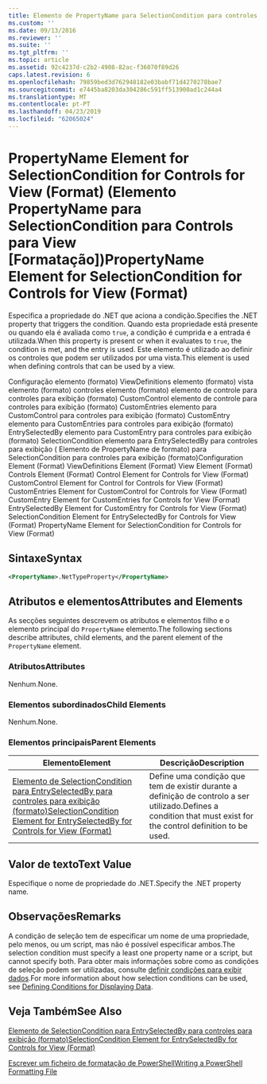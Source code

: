 ```yaml
---
title: Elemento de PropertyName para SelectionCondition para controles para exibição (formato) | Documentos da Microsoft
ms.custom: ''
ms.date: 09/13/2016
ms.reviewer: ''
ms.suite: ''
ms.tgt_pltfrm: ''
ms.topic: article
ms.assetid: 92c4237d-c2b2-4908-82ac-f36070f89d26
caps.latest.revision: 6
ms.openlocfilehash: 79859bed3d762948182e03babf71d4270278bae7
ms.sourcegitcommit: e7445ba8203da304286c591ff513900ad1c244a4
ms.translationtype: MT
ms.contentlocale: pt-PT
ms.lasthandoff: 04/23/2019
ms.locfileid: "62065024"
---
```

# <a name="propertyname-element-for-selectioncondition-for-controls-for-view-format"></a><span data-ttu-id="0361a-102">PropertyName Element for SelectionCondition for Controls for View (Format) (Elemento PropertyName para SelectionCondition para Controls para View [Formatação])</span><span class="sxs-lookup"><span data-stu-id="0361a-102">PropertyName Element for SelectionCondition for Controls for View (Format)</span></span>

<span data-ttu-id="0361a-103">Especifica a propriedade do .NET que aciona a condição.</span><span class="sxs-lookup"><span data-stu-id="0361a-103">Specifies the .NET property that triggers the condition.</span></span> <span data-ttu-id="0361a-104">Quando esta propriedade está presente ou quando ela é avaliada como `true`, a condição é cumprida e a entrada é utilizada.</span><span class="sxs-lookup"><span data-stu-id="0361a-104">When this property is present or when it evaluates to `true`, the condition is met, and the entry is used.</span></span> <span data-ttu-id="0361a-105">Este elemento é utilizado ao definir os controles que podem ser utilizados por uma vista.</span><span class="sxs-lookup"><span data-stu-id="0361a-105">This element is used when defining controls that can be used by a view.</span></span>

<span data-ttu-id="0361a-106">Configuração elemento (formato) ViewDefinitions elemento (formato) vista elemento (formato) controles elemento (formato) elemento de controle para controles para exibição (formato) CustomControl elemento de controle para controles para exibição (formato) CustomEntries elemento para CustomControl para controles para exibição (formato) CustomEntry elemento para CustomEntries para controles para exibição (formato) EntrySelectedBy elemento para CustomEntry para controles para exibição (formato) SelectionCondition elemento para EntrySelectedBy para controles para exibição ( Elemento de PropertyName de formato) para SelectionCondition para controles para exibição (formato)</span><span class="sxs-lookup"><span data-stu-id="0361a-106">Configuration Element (Format) ViewDefinitions Element (Format) View Element (Format) Controls Element (Format) Control Element for Controls for View (Format) CustomControl Element for Control for Controls for View (Format) CustomEntries Element for CustomControl for Controls for View (Format) CustomEntry Element for CustomEntries for Controls for View (Format) EntrySelectedBy Element for CustomEntry for Controls for View (Format) SelectionCondition Element for EntrySelectedBy for Controls for View (Format) PropertyName Element for SelectionCondition for Controls for View (Format)</span></span>

## <a name="syntax"></a><span data-ttu-id="0361a-107">Sintaxe</span><span class="sxs-lookup"><span data-stu-id="0361a-107">Syntax</span></span>

```xml
<PropertyName>.NetTypeProperty</PropertyName>
```

## <a name="attributes-and-elements"></a><span data-ttu-id="0361a-108">Atributos e elementos</span><span class="sxs-lookup"><span data-stu-id="0361a-108">Attributes and Elements</span></span>

<span data-ttu-id="0361a-109">As secções seguintes descrevem os atributos e elementos filho e o elemento principal do `PropertyName` elemento.</span><span class="sxs-lookup"><span data-stu-id="0361a-109">The following sections describe attributes, child elements, and the parent element of the `PropertyName` element.</span></span>

### <a name="attributes"></a><span data-ttu-id="0361a-110">Atributos</span><span class="sxs-lookup"><span data-stu-id="0361a-110">Attributes</span></span>

<span data-ttu-id="0361a-111">Nenhum.</span><span class="sxs-lookup"><span data-stu-id="0361a-111">None.</span></span>

### <a name="child-elements"></a><span data-ttu-id="0361a-112">Elementos subordinados</span><span class="sxs-lookup"><span data-stu-id="0361a-112">Child Elements</span></span>

<span data-ttu-id="0361a-113">Nenhum.</span><span class="sxs-lookup"><span data-stu-id="0361a-113">None.</span></span>

### <a name="parent-elements"></a><span data-ttu-id="0361a-114">Elementos principais</span><span class="sxs-lookup"><span data-stu-id="0361a-114">Parent Elements</span></span>

|<span data-ttu-id="0361a-115">Elemento</span><span class="sxs-lookup"><span data-stu-id="0361a-115">Element</span></span>|<span data-ttu-id="0361a-116">Descrição</span><span class="sxs-lookup"><span data-stu-id="0361a-116">Description</span></span>|
|-------------|-----------------|
|[<span data-ttu-id="0361a-117">Elemento de SelectionCondition para EntrySelectedBy para controles para exibição (formato)</span><span class="sxs-lookup"><span data-stu-id="0361a-117">SelectionCondition Element for EntrySelectedBy for Controls for View (Format)</span></span>](./selectioncondition-element-for-entryselectedby-for-controls-for-view-format.md)|<span data-ttu-id="0361a-118">Define uma condição que tem de existir durante a definição de controlo a ser utilizado.</span><span class="sxs-lookup"><span data-stu-id="0361a-118">Defines a condition that must exist for the control definition to be used.</span></span>|

## <a name="text-value"></a><span data-ttu-id="0361a-119">Valor de texto</span><span class="sxs-lookup"><span data-stu-id="0361a-119">Text Value</span></span>

<span data-ttu-id="0361a-120">Especifique o nome de propriedade do .NET.</span><span class="sxs-lookup"><span data-stu-id="0361a-120">Specify the .NET property name.</span></span>

## <a name="remarks"></a><span data-ttu-id="0361a-121">Observações</span><span class="sxs-lookup"><span data-stu-id="0361a-121">Remarks</span></span>

<span data-ttu-id="0361a-122">A condição de seleção tem de especificar um nome de uma propriedade, pelo menos, ou um script, mas não é possível especificar ambos.</span><span class="sxs-lookup"><span data-stu-id="0361a-122">The selection condition must specify a least one property name or a script, but cannot specify both.</span></span> <span data-ttu-id="0361a-123">Para obter mais informações sobre como as condições de seleção podem ser utilizadas, consulte [definir condições para exibir dados](./defining-conditions-for-displaying-data.md).</span><span class="sxs-lookup"><span data-stu-id="0361a-123">For more information about how selection conditions can be used, see [Defining Conditions for Displaying Data](./defining-conditions-for-displaying-data.md).</span></span>

## <a name="see-also"></a><span data-ttu-id="0361a-124">Veja Também</span><span class="sxs-lookup"><span data-stu-id="0361a-124">See Also</span></span>

[<span data-ttu-id="0361a-125">Elemento de SelectionCondition para EntrySelectedBy para controles para exibição (formato)</span><span class="sxs-lookup"><span data-stu-id="0361a-125">SelectionCondition Element for EntrySelectedBy for Controls for View (Format)</span></span>](./selectioncondition-element-for-entryselectedby-for-controls-for-view-format.md)

[<span data-ttu-id="0361a-126">Escrever um ficheiro de formatação de PowerShell</span><span class="sxs-lookup"><span data-stu-id="0361a-126">Writing a PowerShell Formatting File</span></span>](./writing-a-powershell-formatting-file.md)
